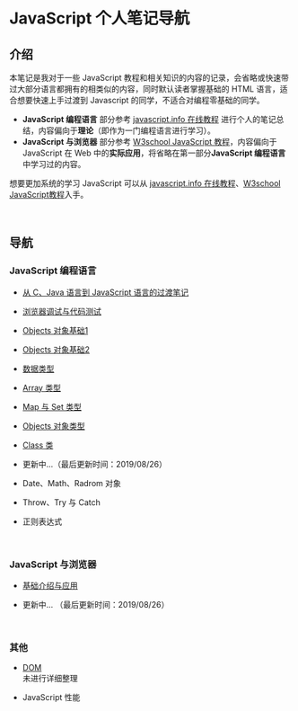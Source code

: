 # JavaScript 个人笔记导航

## 介绍

本笔记是我对于一些 JavaScript 教程和相关知识的内容的记录，会省略或快速带过大部分语言都拥有的相类似的内容，同时默认读者掌握基础的 HTML 语言，适合想要快速上手过渡到 Javascript 的同学，不适合对编程零基础的同学。

- **JavaScript 编程语言** 部分参考 [javascript.info 在线教程](https://zh.javascript.info) 进行个人的笔记总结，内容偏向于**理论**（即作为一门编程语言进行学习）。
- **JavaScript 与浏览器** 部分参考 [W3school JavaScript 教程](https://www.w3school.com.cn/js/index.asp)，内容偏向于 JavaScript 在 Web 中的**实际应用**，将省略在第一部分**JavaScript 编程语言**中学习过的内容。

想要更加系统的学习 JavaScript 可以从 [javascript.info 在线教程](https://zh.javascript.info)、[W3school JavaScript教程](https://www.w3school.com.cn/js/index.asp)入手。

<br>

## 导航

### JavaScript 编程语言

- [从 C、Java 语言到 JavaScript 语言的过渡笔记](chapter1/1.过渡笔记.md)

- [浏览器调试与代码测试](chapter1/2.调试与测试.md)

- [Objects 对象基础1](chapter1/3.Objects对象1.md)

- [Objects 对象基础2](chapter1/4.Objects对象2.md)

- [数据类型](chapter1/5.数据类型.md)

- [Array 类型](chapter1/6.Array类型.md)

- [Map 与 Set 类型](chapter1/7.Map&Set.md)

- [Objects 对象类型](chapter1/8.Objects对象类型.md)

- [Class 类](chapter1/Class类.md)

- 更新中...（最后更新时间：2019/08/26）

- Date、Math、Radrom 对象

- Throw、Try 与 Catch

- 正则表达式

<br>

### JavaScript 与浏览器

- [基础介绍与应用](chapter2/1.简介.md)

- 更新中... （最后更新时间：2019/08/26）

<br>

### 其他

- [DOM](browser/DOM.md)  
  未进行详细整理

- JavaScript 性能
